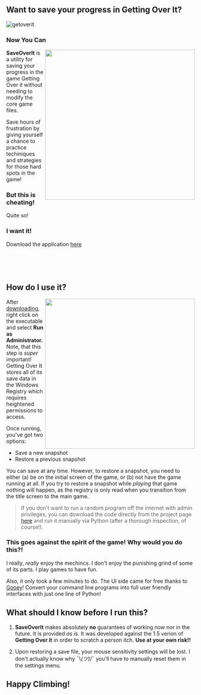 ## Want to save your progress in Getting Over It?

![getoverit](https://user-images.githubusercontent.com/1408720/34637867-457e3494-f274-11e7-8f5e-854d370f3990.jpg)

### Now You Can


<img src="https://user-images.githubusercontent.com/1408720/34637919-235b80c8-f275-11e7-99d4-6e9f283a8c35.png" align="right" width="400" height="auto">

**SaveOverIt** is a utility for saving your progress in the game Getting Over it without needing to modify the core game files. 

Save hours of frustration by giving yourself a chance to practice techiniques and strategies for those hard spots in the game! 

### But this is cheating!

Quite so! 

### I want it! 

Download the application [here](#http://google.com) 

<br><br><br>


## How do I use it? 

<img src="https://user-images.githubusercontent.com/1408720/34638090-80587336-f279-11e7-91f6-d0db2803cbac.png" align="right" width="400" height="auto">

After [downloading](#google.com), right click on the executable and select **Run as Administrator.** Note, that this step is _super_ important! Getting Over It stores all of its save data in the Windows Registry which requires heightened permissions to access. 

Once running, you've got two options: 

* Save a new snapshot 
* Restore a previous snapshot 

You can save at any time. However, to restore a snapshot, you need to either (a) be on the initial screen of the game, or (b) not have the game running at all. If you try to restore a snapshot while _playing_ that game nothing will happen, as the registry is only read when you transition from the title screen to the main game.  

>If you don't want to run a random program off the internet with admin privileges, you can download the code directly from the project page [here](https://github.com/chriskiehl/SavingOverIt) and run it manually via Python (after a thorough inspection, of course!).  


### This goes against the spirit of the game! Why would you do this?! 

I really, _really_ enjoy the mechincs. I don't enjoy the punishing grind of some of its parts. I play games to have fun.

Also, it only took a few minutes to do. The UI side came for free thanks to [Gooey](https://github.com/chriskiehl/Gooey)! Convert your command line programs into full user friendly interfaces with just one line of Python! 


## What should I know before I run this?

1. **SaveOverIt** makes absolutely **no** guarantees of working now nor in the future. It is provided _as is_. It was developed against the 1.5 verion of **Getting Over it** in order to scratch a person itch. **Use at your own risk!!**

2. Upon restoring a save file, your mouse sensitivity settings will be lost. I don't actually know why ¯\\_(ツ)_/¯
 you'll have to manually reset them in the settings menu. 



## Happy Climbing! 

